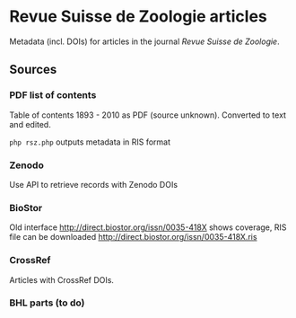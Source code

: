 # Revue Suisse de Zoologie articles

Metadata (incl. DOIs) for articles in the journal *Revue Suisse de Zoologie*.

## Sources

### PDF list of contents

Table of contents 1893 - 2010 as PDF (source unknown). Converted to text and edited.

`php rsz.php` outputs metadata in RIS format

### Zenodo

Use API to retrieve records with Zenodo DOIs

### BioStor

Old interface http://direct.biostor.org/issn/0035-418X shows coverage, RIS file can be downloaded http://direct.biostor.org/issn/0035-418X.ris

### CrossRef

Articles with CrossRef DOIs.

### BHL parts (to do)


